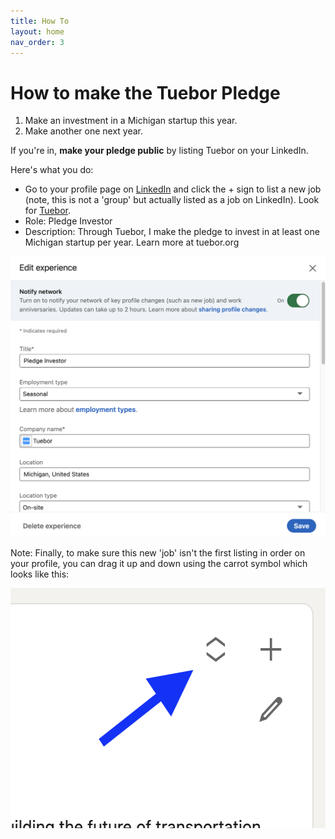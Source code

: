 ```yaml
---
title: How To
layout: home
nav_order: 3
---
```


# How to make the Tuebor Pledge

1. Make an investment in a Michigan startup this year.
2. Make another one next year.

If you're in, **make your pledge public** by listing Tuebor on your LinkedIn.

Here's what you do:

- Go to your profile page on [LinkedIn](https://www.linkedin.com/in/) and click the + sign to list a new job (note, this is not a 'group' but actually listed as a job on LinkedIn). Look for [Tuebor](https://linkedin.com/company/tuebororg).
- Role: Pledge Investor
- Description: Through Tuebor, I make the pledge to invest in at least one Michigan startup per year. Learn more at tuebor.org

![](/assets/images/linkedin-post.png)

Note: Finally, to make sure this new 'job' isn't the first listing in order on your profile, you can drag it up and down using the carrot symbol which looks like this:

<img src="/assets/images/linkedin-arrow.png" width="548" height="384">
